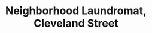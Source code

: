 ---
title: "Neighborhood Laundromat, Cleveland Street"
url: /richmond/neighborhood-laundromat-cleveland-street/
shop: laundry
---